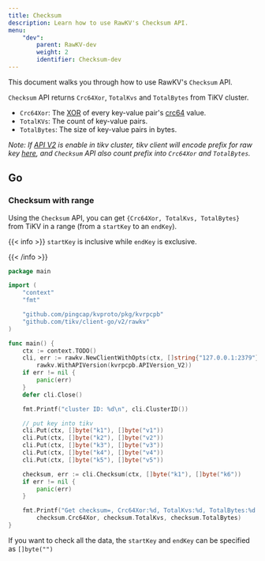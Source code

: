 ```yaml
---
title: Checksum
description: Learn how to use RawKV's Checksum API.
menu:
    "dev":
        parent: RawKV-dev
        weight: 2
        identifier: Checksum-dev
---
```


This document walks you through how to use RawKV's `Checksum` API.

`Checksum` API returns `Crc64Xor`, `TotalKvs` and `TotalBytes` from TiKV cluster.
- `Crc64Xor`: The [XOR](https://en.wikipedia.org/wiki/Exclusive_or) of every key-value pair's [crc64](https://en.wikipedia.org/wiki/Cyclic_redundancy_check) value.
- `TotalKVs`: The count of key-value pairs.
- `TotalBytes`: The size of key-value pairs in bytes.

_Note: If [API V2](../../../concepts/explore-tikv-features/api-v2) is enable in tikv cluster, tikv client will encode prefix for raw key [here](https://github.com/tikv/client-go/blob/9c0835c80eba6cbda6fc4ae460d645de9d36cd05/internal/client/api_version.go#L57), and `Checksum` API also count prefix into `Crc64Xor` and `TotalBytes`._

## Go

### Checksum with range

Using the `Checksum` API, you can get `{Crc64Xor, TotalKvs, TotalBytes}` from TiKV in a range (from a `startKey` to an `endKey`).

{{< info >}}
`startKey` is inclusive while `endKey` is exclusive.

{{< /info >}}

```go
package main

import (
	"context"
	"fmt"

	"github.com/pingcap/kvproto/pkg/kvrpcpb"
	"github.com/tikv/client-go/v2/rawkv"
)

func main() {
	ctx := context.TODO()
	cli, err := rawkv.NewClientWithOpts(ctx, []string{"127.0.0.1:2379"},
		rawkv.WithAPIVersion(kvrpcpb.APIVersion_V2))
	if err != nil {
		panic(err)
	}
	defer cli.Close()

	fmt.Printf("cluster ID: %d\n", cli.ClusterID())

	// put key into tikv
	cli.Put(ctx, []byte("k1"), []byte("v1"))
	cli.Put(ctx, []byte("k2"), []byte("v2"))
	cli.Put(ctx, []byte("k3"), []byte("v3"))
	cli.Put(ctx, []byte("k4"), []byte("v4"))
	cli.Put(ctx, []byte("k5"), []byte("v5"))

	checksum, err := cli.Checksum(ctx, []byte("k1"), []byte("k6"))
	if err != nil {
		panic(err)
	}

	fmt.Printf("Get checksum=, Crc64Xor:%d, TotalKvs:%d, TotalBytes:%d.\n",
		checksum.Crc64Xor, checksum.TotalKvs, checksum.TotalBytes)
}
```
If you want to check all the data, the `startKey` and `endKey` can be specified as `[]byte("")`
